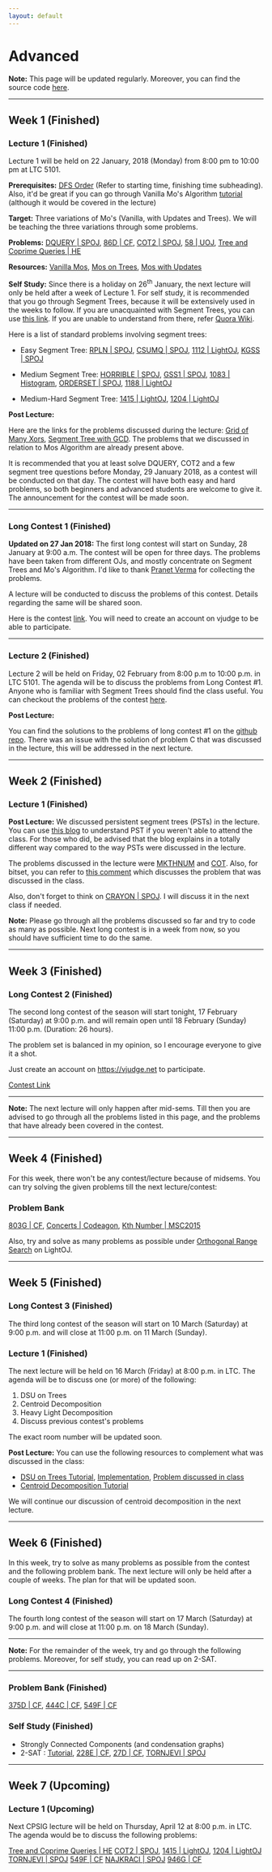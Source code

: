 ```yaml
---
layout: default
---
```


# Advanced

**Note:** This page will be updated regularly. Moreover, you can find the source code
[here](https://github.com/bk2dcradle/cpsig).

---

## Week 1 (Finished)

### Lecture 1 (Finished)

Lecture 1 will be held on 22 January, 2018 (Monday) from 8:00 pm to 10:00 pm
at LTC 5101.

**Prerequisites:** [DFS Order](http://codeforces.com/blog/entry/16221) (Refer to
starting time, finishing time subheading). Also, it'd be great if you can go through Vanilla
Mo's Algorithm [tutorial](https://www.hackerearth.com/practice/notes/mos-algorithm/) (although it would be covered in the lecture)

**Target:** Three variations of Mo's (Vanilla, with Updates and Trees). We will be
teaching the three variations through some problems.

**Problems:** [DQUERY \| SPOJ](http://www.spoj.com/problems/DQUERY/),
[86D \| CF](http://codeforces.com/contest/86/problem/D),
[COT2 \| SPOJ](http://www.spoj.com/problems/COT2/),
[58 \| UOJ](http://uoj.ac/problem/58?locale=en),
[Tree and Coprime Queries \| HE](https://www.hackerearth.com/problem/algorithm/tree-and-coprime-queries/)

**Resources:**
[Vanilla Mos](https://www.hackerearth.com/practice/notes/mos-algorithm/),
[Mos on Trees](http://codeforces.com/blog/entry/43230),
[Mos with Updates](http://codeforces.com/blog/entry/44711#comment-292040)

**Self Study:**
Since there is a holiday on 26<sup>th</sup> January, the next lecture will only be held
after a week of Lecture 1. For self study, it is recommended that you go through
Segment Trees, because it will be extensively used in the weeks to follow.
If you are unacquainted with Segment Trees, you can use
[this link](http://letuskode.blogspot.com/2013/01/segtrees.html). If you are unable to
understand from there, refer
[Quora Wiki](https://www.quora.com/What-are-some-good-tutorials-on-segment-trees).

Here is a list of standard problems involving segment trees:

* Easy Segment Tree: [RPLN \| SPOJ](http://www.spoj.com/problems/RPLN/),
[CSUMQ \| SPOJ](http://www.spoj.com/problems/CSUMQ/),
[1112 \| LightOJ](http://www.lightoj.com/volume_showproblem.php?problem=1112),
[KGSS \| SPOJ](http://www.spoj.com/problems/KGSS/)

* Medium Segment Tree:
[HORRIBLE \| SPOJ](http://www.spoj.com/problems/HORRIBLE/),
[GSS1 \| SPOJ](http://www.spoj.com/problems/GSS1/),
[1083 \| Histogram](http://lightoj.com/volume_showproblem.php?problem=1083),
[ORDERSET \| SPOJ](http://www.spoj.com/problems/ORDERSET/),
[1188 \| LightOJ](http://lightoj.com/volume_showproblem.php?problem=1188)

* Medium-Hard Segment Tree:
[1415 \| LightOJ](http://www.lightoj.com/volume_showproblem.php?problem=1415),
[1204 \| LightOJ](http://www.lightoj.com/volume_showproblem.php?problem=1204)

**Post Lecture:**

Here are the links for the problems discussed during the lecture:
[Grid of Many Xors](https://www.hackerearth.com/practice/algorithms/graphs/minimum-spanning-tree/practice-problems/algorithm/grid-of-many-xors-de84b766/),
[Segment Tree with GCD](http://codeforces.com/contest/914/problem/D). The problems that we discussed in relation to Mos Algorithm are already present above.

It is recommended that you at least solve DQUERY, COT2 and a few segment tree questions
before Monday, 29 January 2018, as a contest will be conducted on that day. The contest
will have both easy and hard problems, so both beginners and advanced students are
welcome to give it. The announcement for the contest will be made soon.

---

### Long Contest 1 (Finished)

**Updated on 27 Jan 2018:** The first long contest will start on Sunday,
28 January at 9:00 a.m. The contest
will be open for three days. The problems have been taken from different OJs,
and mostly concentrate on Segment Trees and Mo's Algorithm. I'd like to thank
[Pranet Verma](https://www.facebook.com/pranet) for collecting the problems.

A lecture will be conducted to discuss the problems of this contest. Details
regarding the same will be shared soon.

Here is the contest [link](https://vjudge.net/contest/209797). You will need
to create an account on vjudge to be able to participate.

---

### Lecture 2 (Finished)

Lecture 2 will be held on Friday, 02 February from 8:00 p.m to 10:00 p.m. in
LTC 5101. The agenda will be to discuss the problems from Long Contest #1.
Anyone who is familiar with Segment Trees should find the class useful. You
can checkout the problems of the contest [here](https://vjudge.net/contest/209797).

**Post Lecture:**

You can find the solutions to the problems of long contest #1 on the
[github repo](https://github.com/bk2dcradle/cpsig/). There was an issue
with the solution of problem C that was discussed in the lecture, this will be
addressed in the next lecture.

---

## Week 2 (Finished)

### Lecture 1 (Finished)

**Post Lecture:** We discussed persistent segment trees (PSTs) in the lecture. You can use
[this blog](https://blog.anudeep2011.com/persistent-segment-trees-explained-with-spoj-problems/)
to understand PST if you weren't able to attend the class. For those who did, be advised that
the blog explains in a totally different way compared to the way PSTs were discussed in the lecture.

The problems discussed in the lecture were [MKTHNUM](http://www.spoj.com/problems/MKTHNUM/) and
[COT](http://www.spoj.com/problems/COT/). Also, for bitset, you can refer to
[this comment](http://codeforces.com/blog/entry/45576?#comment-302358) which discusses the
problem that was discussed in the class.

Also, don't forget to think on [CRAYON | SPOJ](http://www.spoj.com/problems/CRAYON/).
I will discuss it in the next class if needed.

**Note:** Please go through all the problems discussed so far and try to code
as many as possible. Next long contest is in a week from now, so you should have
sufficient time to do the same.

---

## Week 3 (Finished)

### Long Contest 2 (Finished)

The second long contest of the season will start tonight, 17 February (Saturday)
at 9:00 p.m. and will remain open until 18 February (Sunday) 11:00 p.m.
(Duration: 26 hours).

The problem set is balanced in my opinion, so I encourage everyone to give it a
shot.

Just create an account on https://vjudge.net to participate.

[Contest Link](https://vjudge.net/contest/212894)

---

**Note:** The next lecture will only happen after mid-sems. Till then you are advised to
go through all the problems listed in this page, and the problems that have already
been covered in the contest.

---

## Week 4 (Finished)

For this week, there won't be any contest/lecture because of midsems. You can try solving
the given problems till the next lecture/contest:

### Problem Bank

[803G \| CF](http://codeforces.com/contest/803/problem/G),
[Concerts \| Codeagon](https://www.hackerrank.com/contests/codeagon/challenges/concerts),
[Kth Number \| MSC2015](https://www.hackerrank.com/contests/morgan-stanley-2015/challenges/wet-shark-and-kth-largest-number)

Also, try and solve as many problems as possible under
[Orthogonal Range Search](http://lightoj.com/volume_problemcategory.php) on LightOJ.

---

## Week 5 (Finished)

### Long Contest 3 (Finished)

The third long contest of the season will start on 10 March (Saturday) at
9:00 p.m. and will close at 11:00 p.m. on 11 March (Sunday).

### Lecture 1 (Finished)

The next lecture will be held on 16 March (Friday) at 8:00 p.m. in LTC. The
agenda will be to discuss one (or more) of the following:

1. DSU on Trees
2. Centroid Decomposition
3. Heavy Light Decomposition
4. Discuss previous contest's problems

The exact room number will be updated soon.

**Post Lecture:**
You can use the following resources to complement what
was discussed in the class:

* [DSU on Trees Tutorial](http://codeforces.com/blog/entry/44351),
[Implementation](https://github.com/bk2dcradle/templates/blob/master/dsuontree.cc),
[Problem discussed in class](http://codeforces.com/contest/600/problem/E)
* [Centroid Decomposition Tutorial](https://threads-iiith.quora.com/Centroid-Decomposition-of-a-Tree)

We will continue our discussion of centroid decomposition in the next lecture.

---

## Week 6 (Finished)

In this week, try to solve as many problems as possible from the contest
and the following problem
bank. The next lecture will only be held after a couple of weeks. The plan
for that will be updated soon.

### Long Contest 4 (Finished)

The fourth long contest of the season will start on 17 March (Saturday) at
9:00 p.m. and will close at 11:00 p.m. on 18 March (Sunday).

---

**Note:** For the remainder of the week, try and go through the following
problems. Moreover, for self study, you can read up on 2-SAT.

---

### Problem Bank (Finished)

[375D \| CF](http://codeforces.com/contest/375/problem/D),
[444C \| CF](http://codeforces.com/problemset/problem/444/C),
[549F \| CF](http://codeforces.com/contest/375/problem/D)

### Self Study (Finished)

* Strongly Connected Components (and condensation graphs)
* 2-SAT : [Tutorial](http://codeforces.com/blog/entry/16205),
[228E \| CF](http://codeforces.com/problemset/problem/228/E),
[27D \| CF](http://codeforces.com/problemset/problem/228/E),
[TORNJEVI \| SPOJ](http://www.spoj.com/problems/TORNJEVI/)

---

## Week 7 (Upcoming)

### Lecture 1 (Upcoming)

Next CPSIG lecture will be held on Thursday, April 12 at 8:00 p.m. in LTC.
The agenda would be to discuss the following problems:

[Tree and Coprime Queries \| HE](https://www.hackerearth.com/problem/algorithm/tree-and-coprime-queries/)
[COT2 \| SPOJ](http://www.spoj.com/problems/COT2/),
[1415 \| LightOJ](http://www.lightoj.com/volume_showproblem.php?problem=1415),
[1204 \| LightOJ](http://www.lightoj.com/volume_showproblem.php?problem=1204)
[TORNJEVI \| SPOJ](http://www.spoj.com/problems/TORNJEVI/)
[549F \| CF](http://codeforces.com/contest/375/problem/D)
[NAJKRACI \| SPOJ](http://www.spoj.com/problems/NAJKRACI)
[946G \| CF](http://codeforces.com/contest/946/problem/G)
